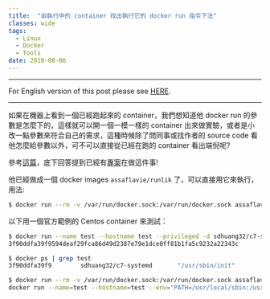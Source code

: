 ```yaml
---
title:  "由執行中的 container 找出執行它的 docker run 指令下法"
classes: wide
tags: 
  - Linux
  - Docker
  - Tools
date: 2018-08-06
---
```


---
 For English version of this post please see [HERE](/find-out-docker-run-command-of-a-running-container).

---

如果在機器上看到一個已經跑起來的 container，我們想知道他 docker run 的參數是怎麼下的，這樣就可以開一個一模一樣的 container 出來做實驗，或者是小改一點參數來符合自己的需求，這種時候除了問同事或找作者的 source code 看他怎麼給參數以外，可不可以直接從已經在跑的 container 看出端倪呢?

參考[這篇](https://stackoverflow.com/questions/32758793/how-to-show-the-run-command-of-a-docker-container)，底下回答提到已經有[專案](https://github.com/lavie/runlike)在做這件事!

他已經做成一個 docker images `assaflavie/runlik` 了，可以直接用它來執行，用法:
```bash
$ docker run --rm -v /var/run/docker.sock:/var/run/docker.sock assaflavie/runlike <CONTAINER_ID>
```
以下用一個官方範例的 Centos container 來測試：
```bash
$ docker run --name test --hostname test --privileged -d sdhuang32/c7-systemd
3f90ddfa39f9594deaf29fca86d49d2387e79e1dce0ff81b1fa5c9232a22343c

$ docker ps | grep test
3f90ddfa39f9        sdhuang32/c7-systemd       "/usr/sbin/init"         35 seconds ago      Up 30 seconds                                       test

$ docker run --rm -v /var/run/docker.sock:/var/run/docker.sock assaflavie/runlike 3f90ddfa39f9
docker run --name=test --hostname=test --env="PATH=/usr/local/sbin:/usr/local/bin:/usr/sbin:/usr/bin:/sbin:/bin" --env="container=docker" --volume="/sys/fs/cgroup" --privileged --restart=no --label org.label-schema.schema-version="1.0" --label org.label-schema.license="GPLv2" --label org.label-schema.vendor="CentOS" --label org.label-schema.build-date="20181205" --label org.label-schema.name="CentOS Base Image" --detach=true sdhuang32/c7-systemd /usr/sbin/init
```
